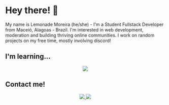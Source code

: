 Hey there! 👋
=================================

 My name is Lemonade Moreira (he/she) - I'm a Student Fullstack Developer from Maceió, Alagoas - Brazil. I'm interested in web development, moderation and building thriving online communities. I work on random projects on my free time, mostly involving discord!
## I'm learning...
<p align="center">
  <a href="https://skillicons.dev">
    <img src="https://skillicons.dev/icons?i=js,html,css,python" />
  </a>
</p>

## Contact me!
<p align="center">
  <a href="https://www.linkedin.com/in/mateus-moreira-919948278">
    <img src="https://skillicons.dev/icons?i=linkedin" />
   </a>
 <a href="mailto:lemlemony@gmail.com">
    <img src="https://skillicons.dev/icons?i=gmail" />
  </a>
</p>
